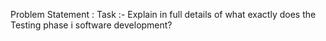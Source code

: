 Problem Statement : 
Task :- Explain in full details of what exactly does the Testing phase i software development?


